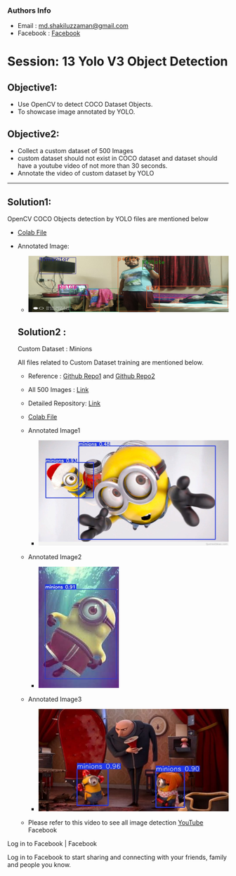### Authors Info

- Email : md.shakiluzzaman@gmail.com
- Facebook : [Facebook](https://facebook.com/shakil.uzzaman.5)

# Session: 13 Yolo V3 Object Detection


## Objective1:

- Use OpenCV to detect COCO Dataset Objects.
- To showcase image annotated by YOLO.

## Objective2:

- Collect a custom dataset of 500 Images
- custom dataset should not exist in COCO dataset and dataset should have a youtube video of not more than 30 seconds.
- Annotate the video of custom dataset by YOLO


-----


## Solution1:

OpenCV COCO Objects detection by YOLO files are mentioned below
- [Colab File](https://github.com/Shakil-1501/TSAI/blob/master/S13/yolo_detection_usingOpenCV.ipynb)
- Annotated Image:
  - ![Image](https://github.com/Shakil-1501/TSAI/blob/master/S13/yolodetected.jpg)
  
  
  
  ## Solution2 :
  
  Custom Dataset : Minions
  
  All files related to Custom Dataset training are mentioned below.
  - Reference : [Github Repo1](https://github.com/theschoolofai/YoloV3) and [Github Repo2](https://github.com/miki998/YoloV3_Annotation_Tool)
  - All 500 Images : [Link](https://github.com/Shakil-1501/YoloV3/tree/master/data/customdata/images)
  
  - Detailed Repository: [Link](https://github.com/Shakil-1501/YoloV3)
  - [Colab File](https://github.com/Shakil-1501/TSAI/blob/master/S13/YoloV3Demo.ipynb)
  
  - Annotated Image1
     * ![Image](https://github.com/Shakil-1501/TSAI/blob/master/S13/AnnotateImage01.jpg)
  
  - Annotated Image2
     * ![Image](https://github.com/Shakil-1501/TSAI/blob/master/S13/AnnotateImage02.jpg)
   
  - Annotated Image3
    * ![Image](https://github.com/Shakil-1501/TSAI/blob/master/S13/AnnotateImage03.jpg)
   
  
  
  - Please refer to this video to see all image detection [YouTube](https://www.youtube.com/watch?v=CLZLfb_IASs)
Facebook

Log in to Facebook | Facebook

Log in to Facebook to start sharing and connecting with your friends, family and people you know.

